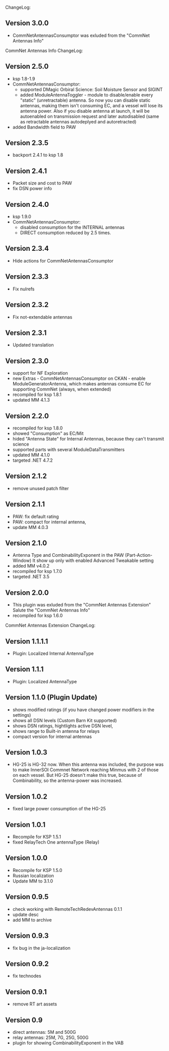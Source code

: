 ChangeLog:

## Version 3.0.0
 * CommNetAntennasConsumptor was exluded from the "CommNet Antennas Info"



 CommNet Antennas Info ChangeLog:

## Version 2.5.0
 * ksp 1.8-1.9
 * CommNetAntennasConsumptor:
    * supported DMagic Orbiral Science: Soil Moisture Sensor and SIGINT
    * added ModuleAntennaToggler - module to disable/enable every "static" (unretractable) antenna. 
      So now you can disable static antennas, making them isn't consuming EC, and a vessel will lose its antenna power.
      Also if you disable antenna at launch, it will be autoenabled on transmission request and later autodisabled
      (same as retractable antennas autodeplyed and autoretracted)
 * added Bandwidth field to PAW

## Version 2.3.5
 * backport 2.4.1 to ksp 1.8

## Version 2.4.1
 * Packet size and cost to PAW 
 * fix DSN power info

## Version 2.4.0
 * ksp 1.9.0
 * CommNetAntennasConsumptor:
     * disabled consumption for the INTERNAL antennas
     * DIRECT consumption reduced by 2.5 times.

## Version 2.3.4
 * Hide actions for CommNetAntennasConsumptor

## Version 2.3.3
 * Fix nulrefs

## Version 2.3.2
 * Fix not-extendable antennas

## Version 2.3.1
 * Updated translation

## Version 2.3.0
 * support for NF Exploration
 * new Extras - CommNetAntennasConsumptor on CKAN - enable ModuleGeneratorAntenna, 
   which makes antennas consume EC for supporting CommNet (always, when extended)
 * recompiled for ksp 1.8.1
 * updated MM 4.1.3

## Version 2.2.0
 * recompiled for ksp 1.8.0
 * showed "Consumption" as EC/Mit
 * hided "Antenna State" for Internal Antennas, because they can't transmit science
 * supported parts with several ModuleDataTransmitters
 * updated MM 4.1.0
 * targeted .NET 4.7.2

## Version 2.1.2
 * remove unused patch filter

## Version 2.1.1
 * PAW: fix default rating
 * PAW: compact for internal antenna, 
 * update MM 4.0.3

## Version 2.1.0
 * Antenna Type and CombinabilityExponent in the PAW (Part-Action-Window)
   It show up only with enabled Advanced Tweakable setting 
 * added MM v4.0.2
 * recompiled for ksp 1.7.0
 * targeted .NET 3.5 
 

## Version 2.0.0
 * This plugin was exluded from the "CommNet Antennas Extension"
   Salute the "CommNet Antennas Info"
 * recompiled for ksp 1.6.0



CommNet Antennas Extension ChangeLog:

## Version 1.1.1.1
 * Plugin: Localized Internal AntennaType

## Version 1.1.1
 * Plugin: Localized AntennaType

## Version 1.1.0 (Plugin Update)
 * shows modified ratings (if you have changed power modifiers in the settings)
 * shows all DSN levels (Custom Barn Kit supported)
 * shows DSN ratings, hightlights active DSN level, 
 * shows range to Built-in antenna for relays
 * compact version for internal antennas

## Version 1.0.3
 * HG-25 is HG-32 now.
   When this antenna was included, the purpose was to make 
   InnerSOI Commnet Network reaching Minmus with 2 of those on each vessel.
   But HG-25 doesn't make this true, because of Combinability, 
   so the antenna-power was increased.

## Version 1.0.2
 * fixed large power consumption of the HG-25

## Version 1.0.1
 * Recompile for KSP 1.5.1
 * fixed RelayTech One antennaType (Relay)

## Version 1.0.0
 * Recompile for KSP 1.5.0
 * Russian localization
 * Update MM to 3.1.0

## Version 0.9.5
 * check working with RemoteTechRedevAntennas 0.1.1
 * update desc
 * add MM to archive

## Version 0.9.3
 * fix bug in the ja-localization

## Version 0.9.2
 * fix technodes

## Version 0.9.1
 * remove RT art assets

## Version 0.9
 * direct antennas: 5M and 500G
 * relay antennas: 25M, 7G, 25G, 500G
 * plugin for showing CombinabilityExponent in the VAB
